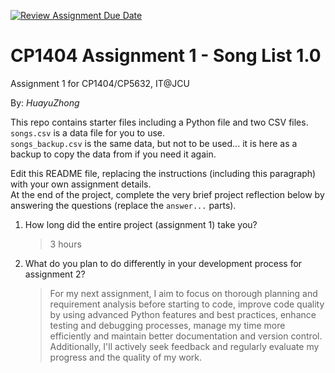 [![Review Assignment Due Date](https://classroom.github.com/assets/deadline-readme-button-24ddc0f5d75046c5622901739e7c5dd533143b0c8e959d652212380cedb1ea36.svg)](https://classroom.github.com/a/oTExVGaw)
# CP1404 Assignment 1 - Song List 1.0

Assignment 1 for CP1404/CP5632, IT@JCU

By: _HuayuZhong_

This repo contains starter files including a Python file and two CSV files.  
`songs.csv` is a data file for you to use.  
`songs_backup.csv` is the same data, but not to be used... it is here as a backup to copy the data from if you need it
again.

Edit this README file, replacing the instructions (including this paragraph) with your own assignment details.  
At the end of the project, complete the very brief project reflection below by answering the questions (replace
the `answer...` parts).

1. How long did the entire project (assignment 1) take you?

   > 3 hours

2. What do you plan to do differently in your development process for assignment 2?

   > For my next assignment, I aim to focus on thorough planning and requirement analysis before starting to code, improve code quality by using advanced Python features and best practices, enhance testing and debugging processes, manage my time more efficiently and maintain better documentation and version control. Additionally, I'll actively seek feedback and regularly evaluate my progress and the quality of my work.
